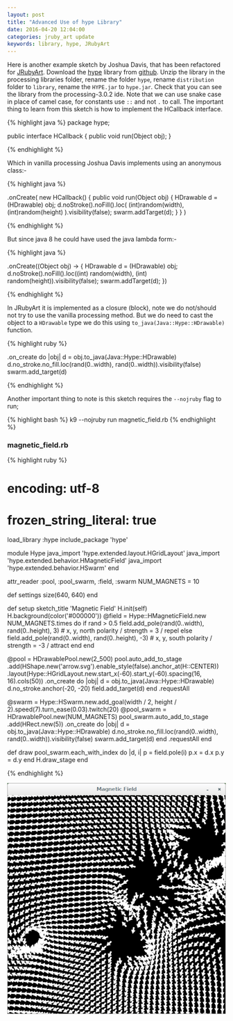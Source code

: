 ```yaml
---
layout: post
title: "Advanced Use of hype Library"
date: 2016-04-20 12:04:00
categories: jruby_art update
keywords: library, hype, JRubyArt
---
```


Here is another example sketch by Joshua Davis, that has been refactored for [JRubyArt][jruby_art]. Download the [hype][hype_library] library from [github][hype_library]. Unzip the library in the processing libraries folder, rename the folder `hype`, rename `distribution` folder to `library`, rename the `HYPE.jar` to `hype.jar`. Check that you can see the library from the processing-3.0.2 ide. Note that we can use snake case in place of camel case, for constants use `::` and not `.` to call. The important thing to learn from this sketch is how to implement the HCallback interface. 

{% highlight java %}
package hype;

public interface HCallback {
    public void run(Object obj);
}

{% endhighlight %}

Which in vanilla processing Joshua Davis implements using an anonymous class:-

{% highlight java %}

.onCreate(
    new HCallback() {
    public void run(Object obj) {
      HDrawable d = (HDrawable) obj;
      d.noStroke().noFill().loc( (int)random(width), (int)random(height) ).visibility(false);
      swarm.addTarget(d);
    }
  }
  )
  
{% endhighlight %}

But since java 8 he could have used the java lambda form:-

{% highlight java %}

.onCreate((Object obj) -> {
                    HDrawable d = (HDrawable) obj;
                    d.noStroke().noFill().loc((int) random(width), (int) random(height)).visibility(false);
                    swarm.addTarget(d);
                })
                
{% endhighlight %}

In JRubyArt it is implemented as a closure (block), note we do not/should not try to use the vanilla processing method. But we do need to cast the object to a `HDrawable` type we do this using `to_java(Java::Hype::HDrawable)` function.

{% highlight ruby %}

.on_create do |obj|
  d = obj.to_java(Java::Hype::HDrawable)
  d.no_stroke.no_fill.loc(rand(0..width), rand(0..width)).visibility(false)
  swarm.add_target(d)
  
{% endhighlight %}  

Another important thing to note is this sketch requires the `--nojruby` flag to run;

{% highlight bash %}
k9 --nojruby run magnetic_field.rb
{% endhighlight %}

### magnetic_field.rb ###

{% highlight ruby %}
# encoding: utf-8
# frozen_string_literal: true
load_library :hype
include_package 'hype'

module Hype
  java_import 'hype.extended.layout.HGridLayout'
  java_import 'hype.extended.behavior.HMagneticField'
  java_import 'hype.extended.behavior.HSwarm'
end

attr_reader :pool, :pool_swarm, :field, :swarm
NUM_MAGNETS = 10

def settings
  size(640, 640)
end

def setup
  sketch_title 'Magnetic Field'
  H.init(self)
  H.background(color('#000000'))
  @field = Hype::HMagneticField.new
  NUM_MAGNETS.times do
    if rand > 0.5
      field.add_pole(rand(0..width), rand(0..height), 3) # x, y, north polarity / strength =  3 / repel
    else
      field.add_pole(rand(0..width), rand(0..height), -3) # x, y, south polarity / strength = -3 / attract
    end
  end

  @pool = HDrawablePool.new(2_500)
  pool.auto_add_to_stage
      .add(HShape.new('arrow.svg').enable_style(false).anchor_at(H::CENTER))
      .layout(Hype::HGridLayout.new.start_x(-60).start_y(-60).spacing(16, 16).cols(50))
      .on_create do |obj|
        d = obj.to_java(Java::Hype::HDrawable)
        d.no_stroke.anchor(-20, -20)
        field.add_target(d)
      end
      .requestAll

  @swarm = Hype::HSwarm.new.add_goal(width / 2, height / 2).speed(7).turn_ease(0.03).twitch(20)
  @pool_swarm = HDrawablePool.new(NUM_MAGNETS)
  pool_swarm.auto_add_to_stage
            .add(HRect.new(5))
            .on_create do |obj|
              d = obj.to_java(Java::Hype::HDrawable)
              d.no_stroke.no_fill.loc(rand(0..width), rand(0..width)).visibility(false)
              swarm.add_target(d)
            end
            .requestAll
end

def draw
  pool_swarm.each_with_index do |d, i|
    p = field.pole(i)
    p.x = d.x
    p.y = d.y
  end
  H.draw_stage
end

{% endhighlight %}

<img src="/assets/magnetic.png" />

[jruby_art]:https://ruby-processing.github.io/index.html
[hype_library]:https://github.com/hype/HYPE_Processing
